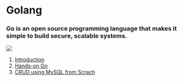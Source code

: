 # Golang 

### Go is an open source programming language that makes it simple to build secure, scalable systems.

<img src="https://github.com/Shinobi-Developer/Golang/assets/105185902/e4e484d0-cc01-47aa-8e4b-0779ebd0526d" />

1. [Introduction](https://github.com/Shinobi-Developer/Golang/tree/main/1-intro)
2. [Hands-on Go](https://github.com/Shinobi-Developer/Golang/tree/main/2-handson-go)
3. [CRUD using MySQL from Scrach](https://github.com/Shinobi-Developer/Golang/tree/main/1-intro)

